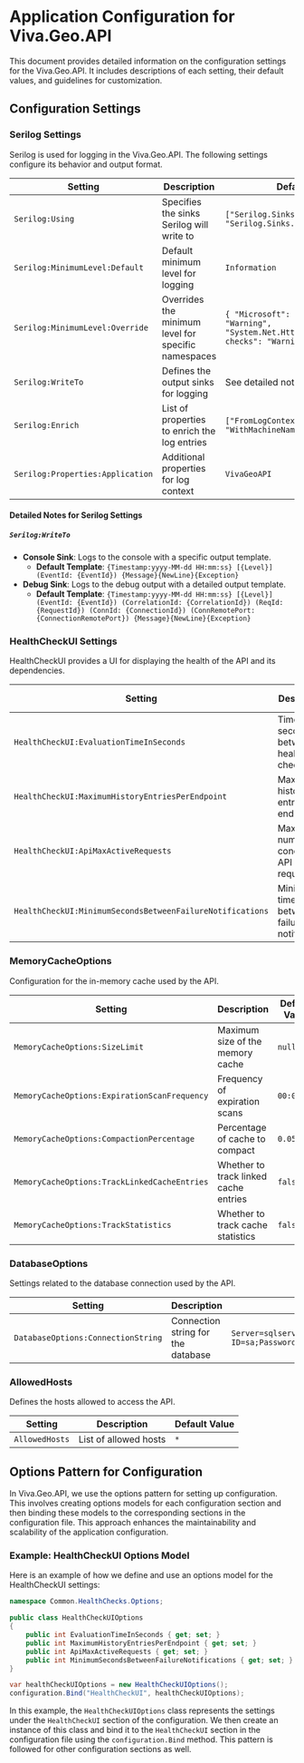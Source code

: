 
# Application Configuration for Viva.Geo.API

This document provides detailed information on the configuration settings for the Viva.Geo.API. It includes descriptions of each setting, their default values, and guidelines for customization.

## Configuration Settings

### Serilog Settings

Serilog is used for logging in the Viva.Geo.API. The following settings configure its behavior and output format.

| Setting                          | Description                                                           | Default Value                                     |
|----------------------------------|-----------------------------------------------------------------------|---------------------------------------------------|
| `Serilog:Using`                  | Specifies the sinks Serilog will write to                             | `["Serilog.Sinks.Console", "Serilog.Sinks.Debug"]`|
| `Serilog:MinimumLevel:Default`   | Default minimum level for logging                                     | `Information`                                     |
| `Serilog:MinimumLevel:Override`  | Overrides the minimum level for specific namespaces                   | `{ "Microsoft": "Warning", "System": "Warning", "System.Net.Http.HttpClient.health-checks": "Warning" }`|
| `Serilog:WriteTo`                | Defines the output sinks for logging                                  | See detailed notes                                |
| `Serilog:Enrich`                 | List of properties to enrich the log entries                          | `["FromLogContext", "WithMachineName", "WithThreadId"]` |
| `Serilog:Properties:Application` | Additional properties for log context                                 | `VivaGeoAPI`                                      |

#### Detailed Notes for Serilog Settings

##### `Serilog:WriteTo`
- **Console Sink**: Logs to the console with a specific output template.
  - **Default Template**: `{Timestamp:yyyy-MM-dd HH:mm:ss} [{Level}] (EventId: {EventId}) {Message}{NewLine}{Exception}`
- **Debug Sink**: Logs to the debug output with a detailed output template.
  - **Default Template**: `{Timestamp:yyyy-MM-dd HH:mm:ss} [{Level}] (EventId: {EventId}) (CorrelationId: {CorrelationId}) (ReqId: {RequestId}) (ConnId: {ConnectionId}) (ConnRemotePort: {ConnectionRemotePort}) {Message}{NewLine}{Exception}`

### HealthCheckUI Settings

HealthCheckUI provides a UI for displaying the health of the API and its dependencies.

| Setting                                     | Description                                            | Default Value                       |
|---------------------------------------------|--------------------------------------------------------|-------------------------------------|
| `HealthCheckUI:EvaluationTimeInSeconds`     | Time in seconds between health checks                  | `10`                                |
| `HealthCheckUI:MaximumHistoryEntriesPerEndpoint` | Maximum history entries per endpoint                | `50`                                |
| `HealthCheckUI:ApiMaxActiveRequests`        | Maximum number of concurrent API requests              | `3`                                 |
| `HealthCheckUI:MinimumSecondsBetweenFailureNotifications` | Minimum time between failure notifications      | `60`                                |

### MemoryCacheOptions

Configuration for the in-memory cache used by the API.

| Setting                                     | Description                                       | Default Value  |
|---------------------------------------------|---------------------------------------------------|----------------|
| `MemoryCacheOptions:SizeLimit`              | Maximum size of the memory cache                  | `null`         |
| `MemoryCacheOptions:ExpirationScanFrequency` | Frequency of expiration scans                     | `00:01:00`     |
| `MemoryCacheOptions:CompactionPercentage`   | Percentage of cache to compact                    | `0.05`         |
| `MemoryCacheOptions:TrackLinkedCacheEntries`| Whether to track linked cache entries             | `false`        |
| `MemoryCacheOptions:TrackStatistics`        | Whether to track cache statistics                 | `false`        |

### DatabaseOptions

Settings related to the database connection used by the API.

| Setting                           | Description                      | Default Value                                              |
|-----------------------------------|----------------------------------|------------------------------------------------------------|
| `DatabaseOptions:ConnectionString`| Connection string for the database | `Server=sqlserver,1433;Database=GeoDatabase;User ID=sa;Password=P@ssword;TrustServerCertificate=True;` |

### AllowedHosts

Defines the hosts allowed to access the API.

| Setting       | Description             | Default Value |
|---------------|-------------------------|---------------|
| `AllowedHosts`| List of allowed hosts   | `*`           |

## Options Pattern for Configuration

In Viva.Geo.API, we use the options pattern for setting up configuration. This involves creating options models for each configuration section and then binding these models to the corresponding sections in the configuration file. This approach enhances the maintainability and scalability of the application configuration.

### Example: HealthCheckUI Options Model

Here is an example of how we define and use an options model for the HealthCheckUI settings:

```csharp
namespace Common.HealthChecks.Options;

public class HealthCheckUIOptions
{
    public int EvaluationTimeInSeconds { get; set; }
    public int MaximumHistoryEntriesPerEndpoint { get; set; }
    public int ApiMaxActiveRequests { get; set; }
    public int MinimumSecondsBetweenFailureNotifications { get; set; }
}

var healthCheckUIOptions = new HealthCheckUIOptions();
configuration.Bind("HealthCheckUI", healthCheckUIOptions);
```

In this example, the `HealthCheckUIOptions` class represents the settings under the `HealthCheckUI` section of the configuration. We then create an instance of this class and bind it to the `HealthCheckUI` section in the configuration file using the `configuration.Bind` method. This pattern is followed for other configuration sections as well.
